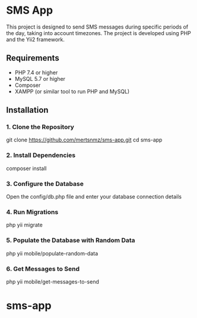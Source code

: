 # SMS App

This project is designed to send SMS messages during specific periods of the day, taking into account timezones. The project is developed using PHP and the Yii2 framework.

## Requirements

- PHP 7.4 or higher
- MySQL 5.7 or higher
- Composer
- XAMPP (or similar tool to run PHP and MySQL)

## Installation

### 1. Clone the Repository
git clone https://github.com/mertsnmz/sms-app.git
cd sms-app

### 2. Install Dependencies
composer install

### 3. Configure the Database
Open the config/db.php file and enter your database connection details

### 4. Run Migrations
php yii migrate

### 5. Populate the Database with Random Data
php yii mobile/populate-random-data

### 6. Get Messages to Send
php yii mobile/get-messages-to-send
# sms-app
